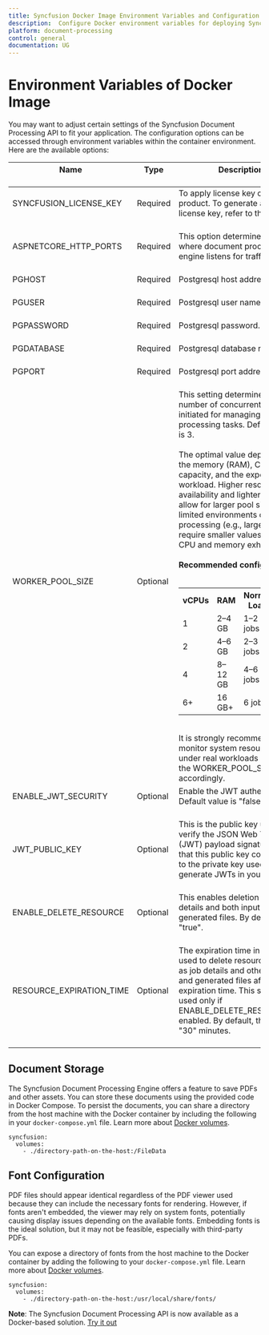 ```yaml
---
title: Syncfusion Docker Image Environment Variables and Configuration
description:  Configure Docker environment variables for deploying Syncfusion Document Processing API seamlessly. Customize settings for optimal performance.
platform: document-processing
control: general
documentation: UG
---
```

# Environment Variables of Docker Image

You may want to adjust certain settings of the Syncfusion Document Processing API to fit your application. The configuration options can be accessed through environment variables within the container environment. Here are the available options:

<table>
<thead>
<tr>
<th>Name<br/><br/></th>
<th>Type<br/><br/></th>
<th>Description<br/><br/></th>
</tr>
</thead>
<tbody>  
<tr>
<td>SYNCFUSION_LICENSE_KEY<br/><br/></td>
<td>Required<br/><br/></td>
<td>To apply license key of the product. To generate a valid license key, refer to this <a href="https://help.syncfusion.com/common/essential-studio/licensing/licensing-faq/where-can-i-get-a-license-key?utm_source=docker&utm_medium=listing&utm_campaign=javascript-word-processor-docker">link</a>.<br/><br/></td>
</tr>
<tr>
<td>ASPNETCORE_HTTP_PORTS<br/><br/></td>
<td>Required<br/><br/></td>
<td>This option determines the port where document processing engine listens for traffic.<br/><br/></td>
</tr>
<tr>
<td>PGHOST<br/><br/></td>
<td>Required<br/><br/></td>
<td>Postgresql host address.<br/><br/></td>
</tr>
<tr>
<td>PGUSER<br/><br/></td>
<td>Required<br/><br/></td>
<td>Postgresql user name.<br/><br/></td>
</tr>
<tr>
<td>PGPASSWORD<br/><br/></td>
<td>Required<br/><br/></td>
<td>Postgresql password.<br/><br/></td>
</tr>
<tr>
<td>PGDATABASE<br/><br/></td>
<td>Required<br/><br/></td>
<td>Postgresql database name.<br/><br/></td>
</tr>
<tr>
<td>PGPORT<br/><br/></td>
<td>Required<br/><br/></td>
<td>Postgresql port address.<br/><br/></td>
</tr>
<tr>
  <td>WORKER_POOL_SIZE<br/><br/></td>
  <td>Optional<br/><br/></td>
  <td>
    This setting determines the number of concurrent processes initiated for managing document processing tasks. 
    Default value is 3.<br/><br/>
    The optimal value depends on the memory (RAM), CPU capacity, and the expected workload. Higher resource availability and lighter workloads 
    allow for larger pool sizes, while limited environments or heavy processing (e.g., large files) may require smaller values 
    to prevent CPU and memory exhaustion.<br/><br/>
    <b>Recommended configuration:</b><br/><br/>
    <table>
      <tr>
        <th>vCPUs</th>
        <th>RAM</th>
        <th>Normal Load</th>
        <th>High Load</th>
      </tr>
      <tr>
        <td>1</td>
        <td>2–4 GB</td>
        <td>1–2 jobs</td>
        <td>1 job</td>
      </tr>
      <tr>
        <td>2</td>
        <td>4–6 GB</td>
        <td>2–3 jobs</td>
        <td>1–2 jobs</td>
      </tr>
      <tr>
        <td>4</td>
        <td>8–12 GB</td>
        <td>4–6 jobs</td>
        <td>3–4 jobs</td>
      </tr>
      <tr>
        <td>6+</td>
        <td>16 GB+</td>
        <td>6 jobs</td>
        <td>3–6 jobs</td>
      </tr>
    </table><br/>
    It is strongly recommended to monitor system resource usage under real workloads and adjust the WORKER_POOL_SIZE accordingly.
  </td>
</tr>
<tr>
<td>ENABLE_JWT_SECURITY<br/><br/></td>
<td>Optional<br/><br/></td>
<td>Enable the JWT authentication. Default value is "false".<br/><br/></td>
</tr>
<tr>
<td>JWT_PUBLIC_KEY<br/><br/></td>
<td>Optional<br/><br/></td>
<td>This is the public key used to verify the JSON Web Token (JWT) payload signature. Ensure that this public key corresponds to the private key used to generate JWTs in your app.<br/><br/></td>
</tr>
<tr>
<td>ENABLE_DELETE_RESOURCE<br/><br/></td>
<td>Optional<br/><br/></td>
<td>This enables deletion of job details and both input and generated files. By default, "true".<br/><br/></td>
</tr>
<tr>
<td>RESOURCE_EXPIRATION_TIME <br/><br/></td>
<td>Optional<br/><br/></td>
<td>The expiration time in minutes is used to delete resources such as job details and other input and generated files after the expiration time. This setting is used only if ENABLE_DELETE_RESOURCE is enabled. By default, the value is "30" minutes.<br/><br/></td>
</tr>
</tbody>
</table>

## Document Storage

The Syncfusion Document Processing Engine offers a feature to save PDFs and other assets. You can store these documents using the provided code in Docker Compose. To persist the documents, you can share a directory from the host machine with the Docker container by including the following in your `docker-compose.yml` file. Learn more about [Docker volumes](https://docs.docker.com/storage/volumes/).

```
syncfusion:
  volumes:
    - ./directory-path-on-the-host:/FileData
```

## Font Configuration

PDF files should appear identical regardless of the PDF viewer used because they can include the necessary fonts for rendering. However, if fonts aren't embedded, the viewer may rely on system fonts, potentially causing display issues depending on the available fonts. Embedding fonts is the ideal solution, but it may not be feasible, especially with third-party PDFs.

You can expose a directory of fonts from the host machine to the Docker container by adding the following to your `docker-compose.yml` file. Learn more about [Docker volumes](https://docs.docker.com/storage/volumes/).

```
syncfusion:
  volumes:
    - ./directory-path-on-the-host:/usr/local/share/fonts/
```

**Note**: The Syncfusion Document Processing API is now available as a Docker-based solution. [Try it out](https://hub.docker.com/r/syncfusion/document-processing-apis)
